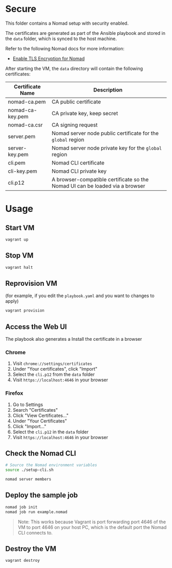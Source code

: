 # Secure

This folder contains a Nomad setup with security enabled.

The certificates are generated as part of the Ansible playbook and stored in the `data` folder, which is synced to the host machine.

Refer to the following Nomad docs for more information:

- [Enable TLS Encryption for Nomad](https://learn.hashicorp.com/tutorials/nomad/security-enable-tls)

After starting the VM, the `data` directory will contain the following certificates:

| Certificate Name | Description                                                                  |
| ---------------- | ---------------------------------------------------------------------------- |
| nomad-ca.pem     | CA public certificate                                                        |
| nomad-ca-key.pem | CA private key, keep secret                                                  |
| nomad-ca.csr     | CA signing request                                                           |
| server.pem       | Nomad server node public certificate for the `global` region                 |
| server-key.pem   | Nomad server node private key for the `global` region                        |
| cli.pem          | Nomad CLI certificate                                                        |
| cli-key.pem      | Nomad CLI private key                                                        |
| cli.p12          | A browser-compatible certificate so the Nomad UI can be loaded via a browser |

# Usage

## Start VM

```bash
vagrant up
```

## Stop VM

```bash
vagrant halt
```

## Reprovision VM

(for example, if you edit the `playbook.yaml` and you want to changes to apply)

```bash
vagrant provision
```

## Access the Web UI

The playbook also generates a
Install the certificate in a browser

### Chrome

1. Visit `chrome://settings/certificates`
2. Under "Your certificates", click "Import"
3. Select the `cli.p12` from the `data` folder
4. Visit `https://localhost:4646` in your browser

### Firefox

1. Go to Settings
2. Search "Certificates"
3. Click "View Certificates..."
4. Under "Your Certificates"
5. Click "Import..."
6. Select the `cli.p12` in the `data` folder
7. Visit `https://localhost:4646` in your browser

## Check the Nomad CLI

```bash
# Source the Nomad environment variables
source ./setup-cli.sh

nomad server members
```

## Deploy the sample job

```bash
nomad job init
nomad job run example.nomad
```

> Note: This works because Vagrant is port forwarding port 4646 of the VM to port 4646 on your host PC, which is the default port the Nomad CLI connects to.

## Destroy the VM

```bash
vagrant destroy
```
